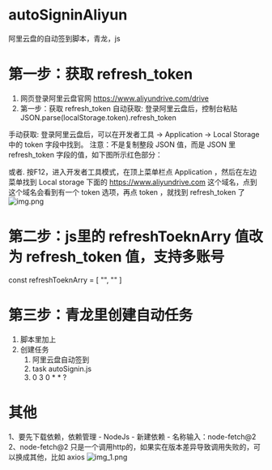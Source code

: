 # autoSigninAliyun
阿里云盘的自动签到脚本，青龙，js

# 第一步：获取 refresh_token
1. 网页登录阿里云盘官网 https://www.aliyundrive.com/drive
2. 第一步：获取 refresh_token
自动获取: 登录阿里云盘后，控制台粘贴 JSON.parse(localStorage.token).refresh_token 

手动获取: 登录阿里云盘后，可以在开发者工具 -> Application -> Local Storage 中的 token 字段中找到。
注意：不是复制整段 JSON 值，而是 JSON 里 refresh_token 字段的值，如下图所示红色部分：

或者. 按F12，进入开发者工具模式，在顶上菜单栏点 Application ，然后在左边菜单找到 Local storage 下面的 https://www.aliyundrive.com 这个域名，点到这个域名会看到有一个 token 选项，再点 token ，就找到 refresh_token 了
![img.png](img.png)
# 第二步：js里的 refreshToeknArry 值改为 refresh_token 值，支持多账号
const refreshToeknArry = [
"",
""
]

# 第三步：青龙里创建自动任务
1. 脚本里加上
2. 创建任务
   1. 阿里云盘自动签到
   2. task autoSignin.js
   3. 0 3 0 * * ?

# 其他
1、要先下载依赖，依赖管理 - NodeJs - 新建依赖 - 名称输入：node-fetch@2
2、node-fetch@2 只是一个调用http的，如果实在版本差异导致调用失败的，可以换成其他，比如 axios
![img_1.png](img_1.png)
